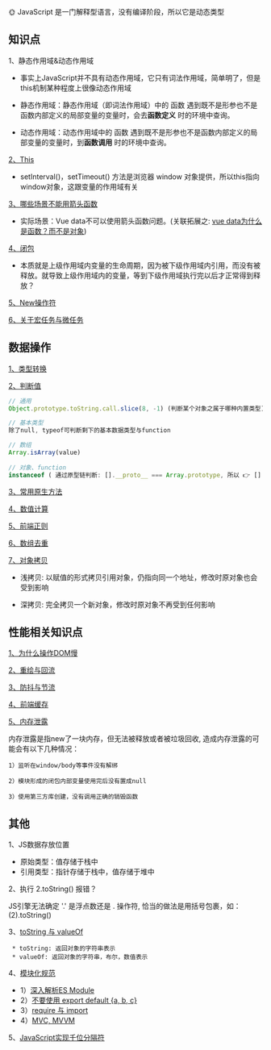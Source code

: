 🌞 JavaScript 是一门解释型语言，没有编译阶段，所以它是动态类型


## 知识点   

1、静态作用域&动态作用域

  * 事实上JavaScript并不具有动态作用域，它只有词法作用域，简单明了，但是this机制某种程度上很像动态作用域

  * 静态作用域：静态作用域（即词法作用域）中的 函数 遇到既不是形参也不是函数内部定义的局部变量的变量时，会去**函数定义** 时的环境中查询。

  * 动态作用域：动态作用域中的 函数 遇到既不是形参也不是函数内部定义的局部变量的变量时，到**函数调用** 时的环境中查询。

[2、This](https://www.cnblogs.com/Tiboo/p/11370325.html)
* setInterval()，setTimeout() 方法是浏览器 window 对象提供，所以this指向window对象，这跟变量的作用域有关
 
[3、哪些场景不能用箭头函数](https://zhuanlan.zhihu.com/p/26540168)

*  实际场景：Vue data不可以使用箭头函数问题。(关联拓展之: [vue data为什么是函数？而不是对象](https://www.imqianduan.com/vue/192.html))

[4、闭包](http://www.ruanyifeng.com/blog/2009/08/learning_javascript_closures.html)

* 本质就是上级作用域内变量的生命周期，因为被下级作用域内引用，而没有被释放。就导致上级作用域内的变量，等到下级作用域执行完以后才正常得到释放？

[5、New操作符](https://juejin.cn/post/6844903789070123021)

[6、关于宏任务与微任务](https://github.com/yang1212/collection-about/issues/4)

## 数据操作

[1、类型转换](https://juejin.im/post/5b6906b46fb9a04fcb5b8771)

[2、判断值](https://juejin.im/post/5be52b1ae51d450b3647e766#heading-2)
````javaScript
// 通用
Object.prototype.toString.call.slice(8, -1) (判断某个对象之属于哪种内置类型)

// 基本类型
除了null, typeof可判断剩下的基本数据类型与function

// 数组
Array.isArray(value)
 
// 对象、function
instanceof ( 通过原型链判断: [].__proto__ === Array.prototype, 所以 👉 [] instanceof Array 为true)
````

[3、常用原生方法](https://github.com/yang1212/collection-about/issues/43)

[4、数值计算](https://github.com/yang1212/collection-about/issues/3)

[5、前端正则](https://github.com/yang1212/collection-about/issues/42)

[6、数组去重](https://www.cnblogs.com/Tiboo/p/11846316.html)

[7、对象拷贝](https://juejin.im/post/5b5dcf8351882519790c9a2e#heading-4)

* 浅拷贝: 以赋值的形式拷贝引用对象，仍指向同一个地址，修改时原对象也会受到影响

* 深拷贝: 完全拷贝一个新对象，修改时原对象不再受到任何影响


## 性能相关知识点

[1、为什么操作DOM慢](https://segmentfault.com/a/1190000004114594)

[2、重绘与回流](https://www.cnblogs.com/Tiboo/p/10505613.html)

[3、防抖与节流](https://www.cnblogs.com/Tiboo/p/11795788.html)

[4、前端缓存](https://github.com/yang1212/collection-about/issues/41)

[5、内存泄露](https://juejin.im/post/5b2fd09ee51d45588576f429)
 
  内存泄露是指new了一块内存，但无法被释放或者被垃圾回收, 造成内存泄露的可能会有以下几种情况：

    1）监听在window/body等事件没有解绑

    2）模块形成的闭包内部变量使用完后没有置成null

    3）使用第三方库创建，没有调用正确的销毁函数  


## 其他

1、JS数据存放位置
* 原始类型：值存储于栈中
* 引用类型：指针存储于栈中，值存储于堆中


2、执行 2.toString() 报错？

JS引擎无法确定 '.' 是浮点数还是 . 操作符, 恰当的做法是用括号包裹，如：(2).toString()

3、[toString 与 valueOf](https://segmentfault.com/a/1190000010824347)
     
     * toString: 返回对象的字符串表示
     * valueOf: 返回对象的字符串，布尔，数值表示
     
4、[模块化规范](https://github.com/yang1212/collection-about/issues/15)
* 1）[深入解析ES Module](https://zhuanlan.zhihu.com/p/40733281)
* 2）[不要使用 export default {a, b, c}](https://zhuanlan.zhihu.com/p/40733281)
* 3）[require 与 import](https://github.com/yang1212/collection-about/issues/40)
* 4）[MVC, MVVM](https://zhuanlan.zhihu.com/p/64257809)

5、[JavaScript实现千位分隔符](https://www.jianshu.com/p/928c68f92c0c)
